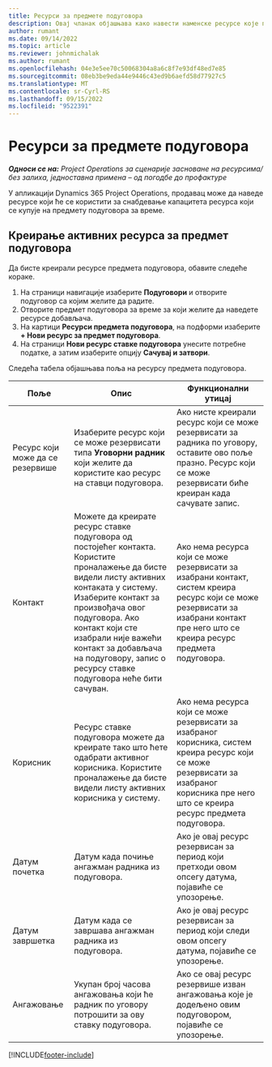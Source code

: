 ```yaml
---
title: Ресурси за предмете подуговора
description: Овај чланак објашњава како навести наменске ресурсе које продавац обезбеђује за одређени предмет подуговора за време.
author: rumant
ms.date: 09/14/2022
ms.topic: article
ms.reviewer: johnmichalak
ms.author: rumant
ms.openlocfilehash: 04e3e5ee70c50068304a8a6c8f7e93df48ed7e85
ms.sourcegitcommit: 08eb3be9eda44e9446c43ed9b6aefd58d77927c5
ms.translationtype: MT
ms.contentlocale: sr-Cyrl-RS
ms.lasthandoff: 09/15/2022
ms.locfileid: "9522391"
---
```

# <a name="subcontract-line-resources"></a>Ресурси за предмете подуговора

_**Односи се на:** Project Operations за сценарије засноване на ресурсима/без залиха, једноставна примена – од погодбе до профактуре_

У апликацији Dynamics 365 Project Operations, продавац може да наведе ресурсе који ће се користити за снабдевање капацитета ресурса који се купује на предмету подуговора за време.

## <a name="create-subcontract-line-resources"></a>Креирање активних ресурса за предмет подуговора

Да бисте креирали ресурсе предмета подуговора, обавите следеће кораке.

1. На страници навигације изаберите **Подуговори** и отворите подуговор са којим желите да радите.
2. Отворите предмет подуговора за време за који желите да наведете ресурсе добављача.
3. На картици **Ресурси предмета подуговора**, на подформи изаберите **+ Нови ресурс за предмет подуговора**.
4. На страници **Нови ресурс ставке подуговора** унесите потребне податке, а затим изаберите опцију **Сачувај и затвори**.

Следећа табела објашњава поља на ресурсу предмета подуговора.

| Поље | Опис | Функционални утицај |
| ----- | ----------- | ----------------- |
| Ресурс који може да се резервише | Изаберите ресурс који се може резервисати типа **Уговорни радник** који желите да користите као ресурс на ставци подуговора.| Ако нисте креирали ресурс који се може резервисати за радника по уговору, оставите ово поље празно. Ресурс који се може резервисати биће креиран када сачувате запис.  |
| Контакт | Можете да креирате ресурс ставке подуговора од постојећег контакта. Користите проналажење да бисте видели листу активних контаката у систему. Изаберите контакт за произвођача овог подуговора. Ако контакт који сте изабрали није важећи контакт за добављача на подуговору, запис о ресурсу ставке подуговора неће бити сачуван.| Ако нема ресурса који се може резервисати за изабрани контакт, систем креира ресурс који се може резервисати за изабрани контакт пре него што се креира ресурс предмета подуговора. |
| Корисник | Ресурс ставке подуговора можете да креирате тако што ћете одабрати активног корисника. Користите проналажење да бисте видели листу активних корисника у систему.| Ако нема ресурса који се може резервисати за изабраног корисника, систем креира ресурс који се може резервисати за изабраног корисника пре него што се креира ресурс предмета подуговора. |
| Датум почетка | Датум када почиње ангажман радника из подуговора.| Ако је овај ресурс резервисан за период који претходи овом опсегу датума, појавиће се упозорење. |
| Датум завршетка | Датум када се завршава ангажман радника из подуговора.| Ако је овај ресурс резервисан за период који следи овом опсегу датума, појавиће се упозорење. |
| Ангажовање | Укупан број часова ангажовања који ће радник по уговору потрошити за ову ставку подуговора.| Ако се овај ресурс резервише изван ангажовања које је додељено овим подуговором, појавиће се упозорење. |


[!INCLUDE[footer-include](../../includes/footer-banner.md)]

